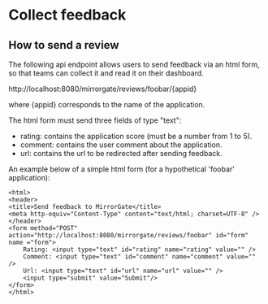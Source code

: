 # Collect feedback

## How to send a review

The following api endpoint allows users to send feedback via an html form, so that teams can collect it and read it on their dashboard.

http://localhost:8080/mirrorgate/reviews/foobar/{appid}

where {appid} corresponds to the name of the application.

The html form must send three fields of type "text":
- rating: contains the application score (must be a number from 1 to 5).
- comment: contains the user comment about the application.
- url: contains the url to be redirected after sending feedback.

An example below of a simple html form (for a hypothetical 'foobar' application):
```
<html>
<header>
<title>Send feedback to MirrorGate</title>
<meta http-equiv="Content-Type" content="text/html; charset=UTF-8" />
</header>
<form method="POST" action="http://localhost:8080/mirrorgate/reviews/foobar" id="form" name ="form">
    Rating: <input type="text" id="rating" name="rating" value="" />
    Comment: <input type="text" id="comment" name="comment" value="" />
    Url: <input type="text" id="url" name="url" value="" />
    <input type="submit" value="Submit"/>
</form>
</html>
```